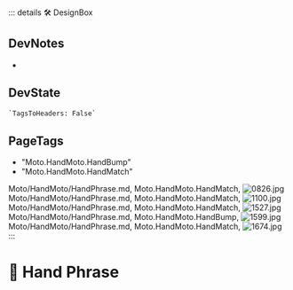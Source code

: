 ::: details 🛠 <dev>DesignBox</dev>

## DevNotes

-

## DevState

```py
`TagsToHeaders: False`
```

<h2>PageTags</h2>

- "Moto.HandMoto.HandBump"
- "Moto.HandMoto.HandMatch"

Moto/HandMoto/HandPhrase.md, <dev>Moto.HandMoto.HandMatch</dev>, ![0826.jpg](/PaperPhoto/0826.jpg)
Moto/HandMoto/HandPhrase.md, <dev>Moto.HandMoto.HandMatch</dev>, ![1100.jpg](/PaperPhoto/1100.jpg)
Moto/HandMoto/HandPhrase.md, <dev>Moto.HandMoto.HandMatch</dev>, ![1527.jpg](/PaperPhoto/1527.jpg)
Moto/HandMoto/HandPhrase.md, <dev>Moto.HandMoto.HandBump</dev>, ![1599.jpg](/PaperPhoto/1599.jpg)
Moto/HandMoto/HandPhrase.md, <dev>Moto.HandMoto.HandMatch</dev>, ![1674.jpg](/PaperPhoto/1674.jpg)
:::

# 🔷 <moto>Hand Phrase</moto>
